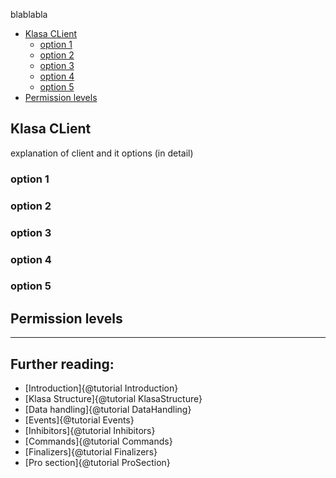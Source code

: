 blablabla

- [Klasa CLient](#klasa-client)
  - [option 1](#option-1)
  - [option 2](#option-2)
  - [option 3](#option-3)
  - [option 4](#option-4)
  - [option 5](#option-5)
- [Permission levels](#permission-levels)

## Klasa CLient

explanation of client and it options (in detail)

### option 1
### option 2
### option 3
### option 4
### option 5

## Permission levels


---

Further reading:
---

- [Introduction]{@tutorial Introduction}
- [Klasa Structure]{@tutorial KlasaStructure}
- [Data handling]{@tutorial DataHandling}
- [Events]{@tutorial Events}
- [Inhibitors]{@tutorial Inhibitors}
- [Commands]{@tutorial Commands}
- [Finalizers]{@tutorial Finalizers}
- [Pro section]{@tutorial ProSection}